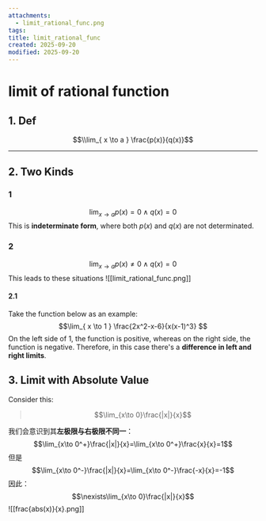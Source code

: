 ```yaml
---
attachments:
  - limit_rational_func.png
tags:
title: limit_rational_func
created: 2025-09-20
modified: 2025-09-20
---
```



# limit of rational function

## 1. Def
$$\\lim_{ x \to a } \frac{p(x)}{q(x)}$$ 

---

## 2. Two Kinds
### 1
$$\lim_{ x \to a } p(x)=0 \wedge q(x)=0$$
This is **indeterminate form**, where both $p(x)$ and $q(x)$ are not determinated.

### 2
$$\lim_{ x \to a } p(x)\neq 0 \wedge q(x)=0$$
This leads to these situations
![[limit_rational_func.png]]
#### 2.1
Take the function below as an example:
$$\lim_{ x \to 1 } \frac{2x^2-x-6}{x(x-1)^3} $$
On the  left side of $1$, the function is positive, whereas on the right side, the function is negative. Therefore, in this case there's a **difference in left and right limits**.

## 3. Limit with Absolute Value
Consider this:
>$$\lim_{x\to 0}\frac{|x|}{x}$$

我们会意识到其**左极限与右极限不同一**：
$$\lim_{x\to 0^+}\frac{|x|}{x}=\lim_{x\to 0^+}\frac{x}{x}=1$$
但是
$$\lim_{x\to 0^-}\frac{|x|}{x}=\lim_{x\to 0^-}\frac{-x}{x}=-1$$
因此：
$$\nexists\lim_{x\to 0}\frac{|x|}{x}$$
![[frac{abs(x)}{x}.png]]

